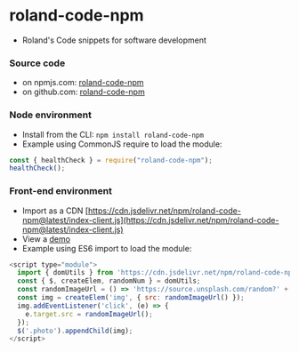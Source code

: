 # roland-code-npm

- Roland's Code snippets for software development

### Source code

- on npmjs.com: [roland-code-npm](https://www.npmjs.com/package/roland-code-npm)
- on github.com: [roland-code-npm](https://github.com/rolandjlevy/roland-code-npm)

### Node environment

- Install from the CLI: `npm install roland-code-npm`
- Example using CommonJS require to load the module:

```javascript
const { healthCheck } = require("roland-code-npm");
healthCheck();
```

### Front-end environment

- Import as a CDN [https://cdn.jsdelivr.net/npm/roland-code-npm@latest/index-client.js](https://cdn.jsdelivr.net/npm/roland-code-npm@latest/index-client.js)
- View a [demo](https://cdn.jsdelivr.net/npm/roland-code-npm@latest/test-client/index.html)
- Example using ES6 import to load the module:

```javascript
<script type="module">
  import { domUtils } from 'https://cdn.jsdelivr.net/npm/roland-code-npm@latest/index-client.js';
  const { $, createElem, randomNum } = domUtils;
  const randomImageUrl = () => 'https://source.unsplash.com/random?' + randomNum(1000);
  const img = createElem('img', { src: randomImageUrl() });
  img.addEventListener('click', (e) => {
    e.target.src = randomImageUrl();
  });
  $('.photo').appendChild(img);
</script>
```
